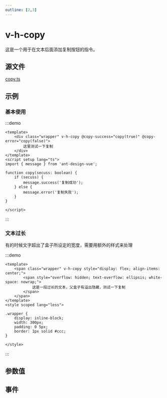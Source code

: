 ```yaml
---
outline: [2,3]
---
```


# v-h-copy
这是一个用于在文本后面添加复制按钮的指令。

## 源文件

[copy.ts](https://github.com/shiouhoo/hooui/blob/main/src/directive/copy.ts)

## 示例

### 基本使用

:::demo
 
```vue
<template>
    <div class="wrapper" v-h-copy @copy-success="copy(true)" @copy-error="copy(false)">
        这里测试一下复制
    </div>
</template>
<script setup lang="ts">
import { message } from 'ant-design-vue';

function copy(secuss: boolean) {
    if (secuss) {
        message.success('复制成功');
    } else {
        message.error('复制失败');
    }
}

</script>
```
:::

### 文本过长

有的时候文字超出了盒子所设定的宽度，需要用额外的样式来处理

:::demo
 
```vue
<template>
    <span class="wrapper" v-h-copy style="display: flex; align-items: center;">
        <span style="overflow: hidden; text-overflow: ellipsis; white-space: nowrap;">
            这是一段过长的文本，父盒子有溢出隐藏，测试一下复制
        </span>
    </span>
</template>
<style scoped lang="less">

.wrapper {
    display: inline-block;
    width: 300px;
    padding: 0 5px;
    border: 1px solid #ccc;
}

</style>
```
:::

## 参数值
<script setup lang="ts">

const data = [
    {
        name: 'v-h-copy',
        desc: '是否显示复制图标,为空或者为`Truthy`时，会在文本后面添加复制按钮',
        type: 'boolean',
        defaultValue: 'false',
    }
];

const data2 = [
    {
        name: 'copy-success',
        desc: '复制成功时触发',
        params: '无',
    },
    {
        name: 'copy-error',
        desc: '复制失败时触发',
        params: '无',
    },
];
</script>

<ParamsTable :data="data"></ParamsTable>

## 事件
<EmitTable :data="data"></EmitTable>

